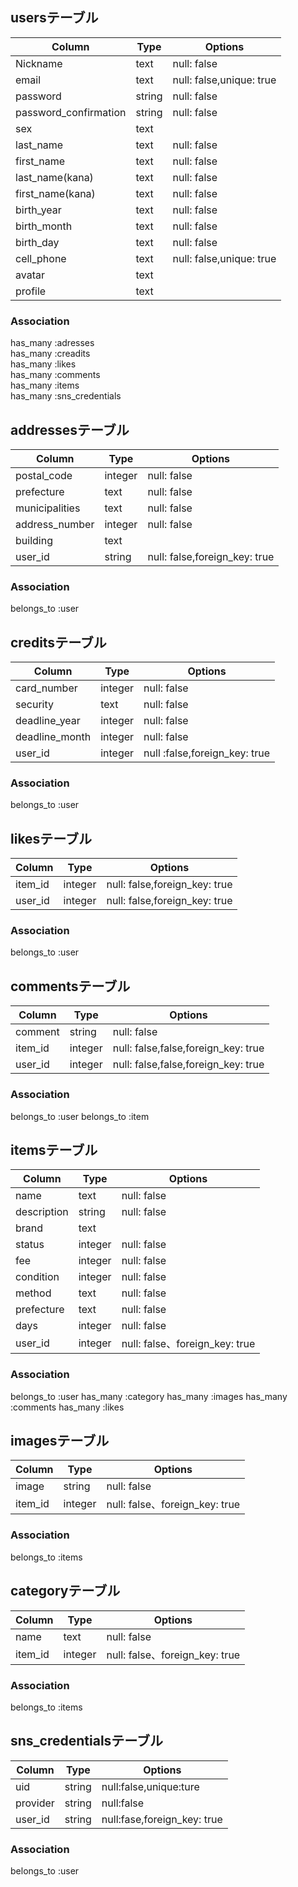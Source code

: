## usersテーブル

|Column|Type|Options|
|------|----|-------|
|Nickname|text|null: false|
|email|text|null: false,unique: true|
|password|string|null: false|
|password_confirmation|string|null: false|
|sex|text||
|last_name|text|null: false|
|first_name|text|null: false|
|last_name(kana)|text|null: false|
|first_name(kana)|text|null: false|
|birth_year|text|null: false|
|birth_month|text|null: false|
|birth_day|text|null: false|
|cell_phone|text|null: false,unique: true|
|avatar|text||
|profile|text||

### Association
has_many :adresses  
has_many :creadits  
has_many :likes  
has_many :comments  
has_many :items  
has_many :sns_credentials  

## addressesテーブル

|Column|Type|Options|
|------|----|-------|
|postal_code|integer|null: false|
|prefecture|text|null: false|
|municipalities|text|null: false|
|address_number|integer|null: false|
|building|text||
|user_id|string|null: false,foreign_key: true|

### Association
belongs_to :user

## creditsテーブル

|Column|Type|Options|
|------|----|-------|
|card_number|integer|null: false|
|security|text|null: false|
|deadline_year|integer|null: false|
|deadline_month|integer|null: false|
|user_id|integer|null :false,foreign_key: true|

### Association
belongs_to :user

## likesテーブル

|Column|Type|Options|
|------|----|-------|
|item_id|integer|null: false,foreign_key: true|
|user_id|integer|null: false,foreign_key: true|

### Association
belongs_to :user

## commentsテーブル

|Column|Type|Options|
|------|----|-------|
|comment|string|null: false|
|item_id|integer|null: false,false,foreign_key: true|
|user_id|integer|null: false,false,foreign_key: true|

### Association
belongs_to :user
belongs_to :item

## itemsテーブル

|Column|Type|Options|
|------|----|-------|
|name|text|null: false|
|description|string|null: false|
|brand|text||
|status|integer|null: false|
|fee|integer|null: false|
|condition|integer|null: false|
|method|text|null: false|
|prefecture|text|null: false|
|days|integer|null: false|
|user_id|integer|null: false、foreign_key: true|

### Association
belongs_to :user
has_many :category
has_many :images
has_many :comments
has_many :likes

## imagesテーブル

|Column|Type|Options|
|------|----|-------|
|image|string|null: false|
|item_id|integer|null: false、foreign_key: true|

### Association
belongs_to :items

## categoryテーブル

|Column|Type|Options|
|------|----|-------|
|name|text|null: false|
|item_id|integer|null: false、foreign_key: true|

### Association
belongs_to :items

## sns_credentialsテーブル

|Column|Type|Options|
|------|----|-------|
|uid|string|null:false,unique:ture|
|provider|string|null:false|
|user_id|string|null:fase,foreign_key: true|

### Association
belongs_to :user